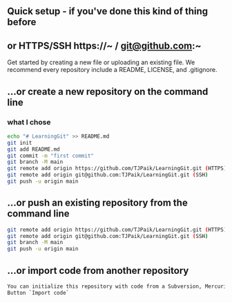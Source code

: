 ## Quick setup - if you've done this kind of thing before
## or HTTPS/SSH https://~ / git@github.com:~
 Get started by creating a new file or uploading an existing file. We recommend every repository include a README, LICENSE, and .gitignore. 

## …or create a new repository on the command line
### what I chose
```bash
echo "# LearningGit" >> README.md
git init
git add README.md
git commit -m "first commit"
git branch -M main
git remote add origin https://github.com/TJPaik/LearningGit.git (HTTPS)
git remote add origin git@github.com:TJPaik/LearningGit.git (SSH)
git push -u origin main
```

## …or push an existing repository from the command line
```bash
git remote add origin https://github.com/TJPaik/LearningGit.git (HTTPS)
git remote add origin git@github.com:TJPaik/LearningGit.git (SSH)
git branch -M main
git push -u origin main
```

## …or import code from another repository
```bash
You can initialize this repository with code from a Subversion, Mercurial, or TFS project.  
Button `Import code`
```
